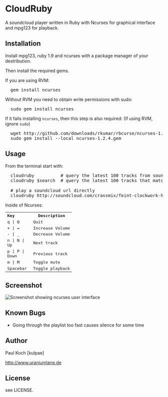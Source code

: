 # CloudRuby

A soundcloud player written in Ruby with Ncurses for graphical interface and mpg123
for playback.

## Installation

Install mpg123, ruby 1.9 and ncurses with a package manager of your
destribution.

Then install the required gems.

If you are using RVM:
<pre>
  gem install ncurses
</pre>

Without RVM you need to obtain write permissions with sudo:
<pre>
  sudo gem install ncurses
</pre>

If it fails installing `ncurses`, then this step is also required:
(If using RVM, ignore `sudo`)
<pre>
  wget http://github.com/downloads/rkumar/rbcurse/ncurses-1.2.4.gem
  sudo gem install --local ncurses-1.2.4.gem
</pre>

## Usage
From the terminal start with:
<pre>
  cloudruby          # query the latest 100 tracks from soundcloud 
  cloudruby $search  # query the latest 100 tracks that match the $search keyword
  
  # play a soundcloud url directly
  cloudruby http://soundcloud.com/crassmix/feint-clockwork-hearts-crass
</pre>

Inside of Ncurses:
<table style="font-family: monospace">
<tr><th width="70px" align="left">Key</th><th>Description</th></tr>
<tr><td>q | Q        </td><td>Quit</td></tr>
<tr><td>+ | =        </td><td>Increase Volume</td></tr>
<tr><td>- | _        </td><td>Decrease Volume</td></tr>
<tr><td>n | N | Up   </td><td>Next track</td></tr>
<tr><td>p | P | Down </td><td>Previous track</td></tr>
<tr><td>m | M        </td><td>Toggle mute</td></tr>
<tr><td>Spacebar     </td><td>Toggle playback</td></tr>
</table>

## Screenshot

![Screenshot showing ncurses user interface](https://lh5.googleusercontent.com/-G8tsAizLZeA/TkbN9K5aAFI/AAAAAAAAAG0/EhACmmuct7s/s800/cloudruby-%2525237767fc4.png)

## Known Bugs
* Going through the playlist too fast causes silence for some time

## Author
Paul Koch [kulpae]

http://www.uraniumlane.de

## License
see LICENSE.
